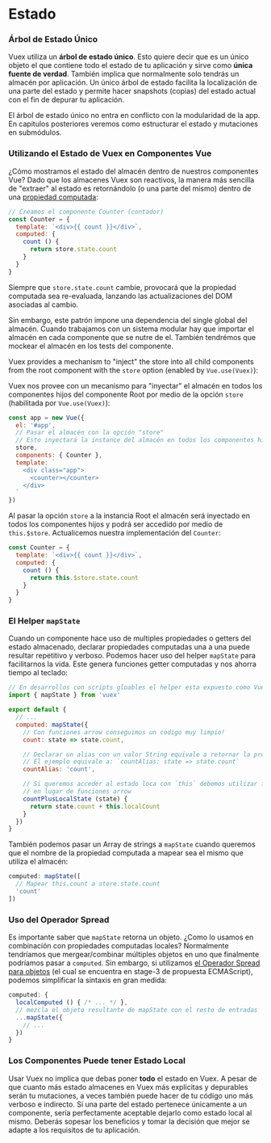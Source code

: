 # Estado

### Árbol de Estado Único

Vuex utiliza un **árbol de estado único**. Esto quiere decir que es un único objeto el que contiene todo el estado de tu aplicación y sirve como **única fuente de verdad**. También implica que normalmente solo tendrás un almacén por aplicación. Un único árbol de estado facilita la localización de una parte del estado y permite hacer snapshots (copias) del estado actual con el fin de depurar tu aplicación.

El árbol de estado único no entra en conflicto con la modularidad de la app. En capitulos posteriores veremos como estructurar el estado y mutaciones en submódulos.

### Utilizando el Estado de Vuex en Componentes Vue

¿Cómo mostramos el estado del almacén dentro de nuestros componentes Vue? Dado que los almacenes Vuex son reactivos, la manera más sencilla de "extraer" al estado es retornándolo (o una parte del mismo) dentro de una [propiedad computada](http://vuejs.org/guide/computed.html):

``` js
// Creamos el componente Counter (contador)
const Counter = {
  template: `<div>{{ count }}</div>`,
  computed: {
    count () {
      return store.state.count
    }
  }
}
```

Siempre que `store.state.count` cambie, provocará que la propiedad computada sea re-evaluada, lanzando las actualizaciones del DOM asociadas al cambio.

Sin embargo, este patrón impone una dependencia del single global del almacén. Cuando trabajamos con un sistema modular hay que importar el almacén en cada componente que se nutre de el. También tendrémos que mockear el almacén en los tests del componente.

Vuex provides a mechanism to "inject" the store into all child components from the root component with the `store` option (enabled by `Vue.use(Vuex)`):

Vuex nos provee con un mecanismo para "inyectar" el almacén en todos los componentes hijos del componente Root por medio de la opción `store` (habilitada por `Vue.use(Vuex)`):

``` js
const app = new Vue({
  el: '#app',
  // Pasar el almacén con la opción "store"
  // Esto inyectará la instance del almacén en todos los componentes hijos
  store,
  components: { Counter },
  template: `
    <div class="app">
      <counter></counter>
    </div>
  `
})
```

Al pasar la opción `store` a la instancia Root el almacén será inyectado en todos los componentes hijos y podrá ser accedido por medio de `this.$store`. Actualicemos nuestra implementación del `Counter`:

``` js
const Counter = {
  template: `<div>{{ count }}</div>`,
  computed: {
    count () {
      return this.$store.state.count
    }
  }
}
```

### El Helper `mapState`

Cuando un componente hace uso de multiples propiedades o getters del estado almacenado, declarar propiedades computadas una a una puede resultar repetitivo y verboso. Podemos hacer uso del helper `mapState` para facilitarnos la vida. Este genera funciones getter computadas y nos ahorra tiempo al teclado:

``` js
// En desarrollos con scripts gloables el helper esta expuesto como Vuex.mapState
import { mapState } from 'vuex'

export default {
  // ...
  computed: mapState({
    // Con funciones arrow conseguimos un codigo muy limpio!
    count: state => state.count,

    // Declarar un alias con un valor String equivale a retornar la propiedad nombrada del almacén
    // El ejemplo equivale a: `countAlias: state => state.count`
    countAlias: 'count',

    // Si queremos acceder al estado loca con `this` debemos utilizar funciones normales
    // en lugar de funciones arrow
    countPlusLocalState (state) {
      return state.count + this.localCount
    }
  })
}
```

También podemos pasar un Array de strings a `mapState` cuando queremos que el nombre de la propiedad computada a mapear sea el mismo que utiliza el almacén:

``` js
computed: mapState([
  // Mapear this.count a store.state.count
  'count'
])
```

### Uso del Operador Spread

Es importante saber que `mapState` retorna un objeto. ¿Como lo usamos en combinación con propiedades computadas locales? Normalmente tendríamos que mergear/combinar múltiples objetos en uno que finalmente podríamos pasar a `computed`. Sin embargo, si utilizamos [el Operador Spread para objetos](https://github.com/sebmarkbage/ecmascript-rest-spread) (el cual se encuentra en stage-3 de propuesta ECMAScript), podemos simplificar la sintaxis en gran medida:

``` js
computed: {
  localComputed () { /* ... */ },
  // mezcla el objeto resultante de mapState con el resto de entradas
  ...mapState({
    // ...
  })
}
```

### Los Componentes Puede tener Estado Local

Usar Vuex no implica que debas poner **todo** el estado en Vuex. A pesar de que cuanto más estado almacenes en Vuex más explicitas y depurables serán tu mutaciones, a veces también puede hacer de tu código uno más verboso e indirecto. Si una parte del estado pertenece únicamente a un componente, sería perfectamente aceptable dejarlo como estado local al mismo. Deberás sopesar los beneficios y tomar la decisión que mejor se adapte a los requisitos de tu aplicación.
